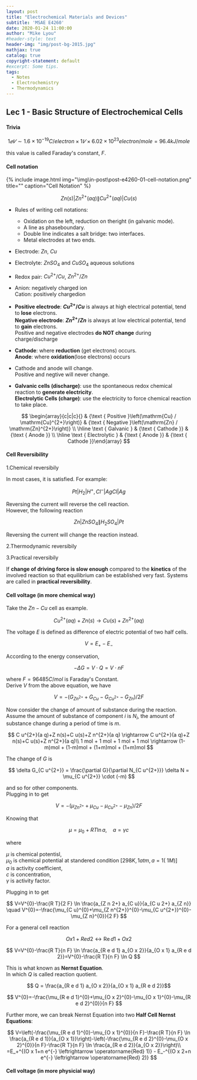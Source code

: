 ```yaml
---
layout: post
title: "Electrochemical Materials and Devices"
subtitle: 'MSAE E4260'
date: 2020-01-24 11:00:00
author: "Mike Lyou"
#header-style: text
header-img: "img/post-bg-2015.jpg"
mathjax: true
catalog: true
copyright-statement: default
#excerpt: Some tips.
tags:
  - Notes
  - Electrochemistry
  - Thermodynamics
---
```


<!-- more -->

<!-- # 1
## 2
### 3
#### 4
##### 5
###### 6 -->


## Lec 1 - Basic Structure of Electrochemical Cells

#### Trivia

$$ 1 𝑒𝑉 \sim 1.6 × 10^{−19} C/electron × 1𝑉 × 6.02 × 10^{23} electron/mole = 96.4 kJ/mole$$

this value is called Faraday's constant, $F$.

#### Cell notation

<!-- ![](\img\in-post\post-e4260-01-cell-notation.png)
*caption* -->

{% include image.html
            img="\img\in-post\post-e4260-01-cell-notation.png"
            title=""
            caption="Cell Notation"
            %}


$$
Z n(s)\left|Z n^{2+}(a q) \| C u^{2+}(a q)\right| C u(s)
$$

- Rules of writing cell notations:
  - Oxidation on the left, reduction on theright (in galvanic mode).
  - A line as phaseboundary.
  - Double line indicates a salt bridge: two interfaces.
  - Metal electrodes at two ends.

- Electrode: $Zn$, $Cu$
- Electrolyte: $ZnSO_4$ and $CuSO_4$ aqueous solutions
- Redox pair: $Cu^{2+} /Cu$, $Zn^{2+} /Zn$

- Anion: negatively charged ion  
  Cation: positively chargedion

- **Positive electrode**: **$Cu^{2+} /Cu$** is always at high electrical potential, tend to **lose** electrons.  
  **Negative electrode**: **$Zn^{2+} /Zn$** is always at low electrical potential, tend to **gain** electrons.  
  Positive and negative electrodes **do NOT change** during charge/discharge

- **Cathode**: where **reduction** (get electrons) occurs.  
  **Anode**: where **oxidation**(lose electrons) occurs

- Cathode and anode will change.  
  Positive and negtive will never change.

- **Galvanic cells (discharge)**: use the spontaneous redox chemical reaction to **generate electricity**.  
  **Electrolytic Cells (charge)**: use the electricity to force chemical reaction to take place.

$$
\begin{array}{c|c|c}{} & {\text { Positive }\left(\mathrm{Cu} / \mathrm{Cu}^{2+}\right)} & {\text { Negative }\left(\mathrm{Zn} / \mathrm{Zn}^{2+}\right)} \\ \hline \text { Galvanic } & {\text { Cathode }} & {\text { Anode }} \\ \hline \text { Electrolytic } & {\text { Anode }} & {\text { Cathode }}\end{array}
$$


#### Cell Reversibility

1.Chemical reversibily  

  In most cases, it is satisfied. For example:

  $$Pt | H_2 | H^+ , Cl^- | AgCl | Ag$$

  Reversing the current will reverse the cell reaction.  
  However, the following reaction

  $$Zn | ZnSO_4 \| H_2SO_4 | Pt$$

  Reversing the current will change the reaction instead.

2.Thermodynamic reversibily

3.Practical reversibily

If **change of driving force is slow enough** compared to the **kinetics** of the involved reaction so that equilibrium can be established very fast. Systems are called in **practical reversibility**.

#### Cell voltage (in more chemical way)

Take the $Zn-Cu$ cell as example.

$$
C u^{2+}(a q)+Z n(s) \rightarrow C u(s)+Z n^{2+}(a q)
$$

The voltage $E$ is defined as difference of electric potential of two half cells.

$$ V = E_+ - E_-$$

According to the energy conservation,

$$ -\Delta G = V \cdot Q = V \cdot n F $$

where $F = 96485 C/mol$ is Faraday's Constant.  
Derive $V$ from the above equation, we have

$$ V=-\left(G_{Z n^{2+}}+G_{C u}-G_{C u^{2+}}-G_{Z n}\right) / 2 F $$

Now consider the change of amount of substance during the reaction.  
Assume the amount of substance of component $i$ is $N_i$, the amount of substance change during a period of time is $m$.

$$
C u^{2+}(a q)+Z n(s)+C u(s)+Z n^{2+}(a q) \rightarrow C u^{2+}(a q)+Z n(s)+C u(s)+Z n^{2+}(a q)\\
1 mol + 1 mol + 1 mol + 1 mol \rightarrow (1-m)mol + (1-m)mol + (1+m)mol + (1+m)mol
$$

The change of $G$ is  

$$ \delta G_{C u^{2+}} = \frac{\partial G}{\partial N_{C u^{2+}}} \delta N =  \mu_{C u^{2+}} \cdot (-m) $$

and so for other components.  
Plugging in to get

$$ V=-\left(\mu_{Z n^{2+}}+\mu_{C u}-\mu_{C u^{2+}}-\mu_{Z n}\right) / 2 F $$

Knowing that

$$ \mu = \mu_0 + RT \ln a , \quad a = \gamma c$$

where  

$\mu$ is chemical potentisl,  
$\mu_0$ is chemical  potential at standered condition $[298 K, 1 atm, a = 1 (~1M)]$  
$a$ is activity coefficient,  
$c$ is concentration,  
$\gamma$ is activity factor.

Plugging in to get

$$
V=V^{0}-\frac{R T}{2 F} \ln \frac{a_{Z n 2+} a_{C u}}{a_{C u 2+} a_{Z n}}
\quad V^{0}=-\frac{\mu_{C u}^{0}+\mu_{Z n^{2+}}^{0}-\mu_{C u^{2+}}^{0}-\mu_{Z n}^{0}}{2 F}
$$

For a general cell reaction

$$ O x 1+R e d 2 \leftrightarrow \operatorname{Re} d 1+O x 2 $$

$$ V=V^{0}-\frac{R T}{n F} \ln \frac{a_{R e d 1} a_{O x 2}}{a_{O x 1} a_{R e d 2}}=V^{0}-\frac{R T}{n F} \ln Q $$

This is what known as **Nernst Equation**.  
In which $Q$ is called reaction quotient.

$$ Q = \frac{a_{R e d 1} a_{O x 2}}{a_{O x 1} a_{R e d 2}}$$

$$ V^{0}=-\frac{\mu_{R e d 1}^{0}+\mu_{O x 2}^{0}-\mu_{O x 1}^{0}-\mu_{R e d 2}^{0}}{n F}
$$

Further more, we can break Nernst Equation into two **Half Cell Nernst Equations**:

$$
V=\left(-\frac{\mu_{R e d 1}^{0}-\mu_{O x 1}^{0}}{n F}-\frac{R T}{n F} \ln \frac{a_{R e d 1}}{a_{O x 1}}\right)-\left(-\frac{\mu_{R e d 2}^{0}-\mu_{O x 2}^{0}}{n F}-\frac{R T}{n F} \ln \frac{a_{R e d 2}}{a_{O x 2}}\right)\\
=E_+^{(O x 1+n e^{-} \leftrightarrow \operatorname{Red} 1)}  - E_-^{(O x 2+n e^{-} \leftrightarrow \operatorname{Red} 2)}
$$

#### Cell voltage (in more physicial way)

